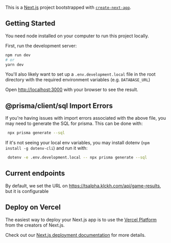 This is a [Next.js](https://nextjs.org/) project bootstrapped with [`create-next-app`](https://github.com/vercel/next.js/tree/canary/packages/create-next-app).

## Getting Started

You need node installed on your computer to run this project locally.

First, run the development server:

```bash
npm run dev
# or
yarn dev
```

You'll also likely want to set up a `.env.development.local` file in the root directory with the required environment variables (e.g. `DATABASE_URL`)

Open [http://localhost:3000](http://localhost:3000) with your browser to see the result.


## @prisma/client/sql Import Errors

If you're having issues with import errors associated with the above file, you may need to generate the SQL for prisma.
This can be done with:
```bash
 npx prisma generate --sql
```

If it's not seeing your local env variables, you may install dotenv (`npm install -g dotenv-cli`) and run it with:
```bash
 dotenv -e .env.development.local -- npx prisma generate --sql
```

## Current endpoints

By default, we set the URL on https://tsalpha.klckh.com/api/game-results, but it is configurable

## Deploy on Vercel

The easiest way to deploy your Next.js app is to use the [Vercel Platform](https://vercel.com/new?utm_medium=default-template&filter=next.js&utm_source=create-next-app&utm_campaign=create-next-app-readme) from the creators of Next.js.

Check out our [Next.js deployment documentation](https://nextjs.org/docs/deployment) for more details.
